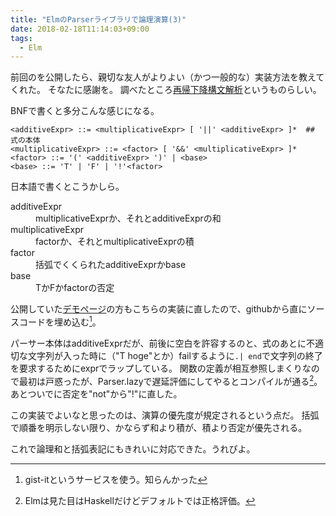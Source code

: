 ```yaml
---
title: "ElmのParserライブラリで論理演算(3)"
date: 2018-02-18T11:14:03+09:00
tags:
  - Elm
---
```

前回のを公開したら、親切な友人がよりよい（かつ一般的な）実装方法を教えてくれた。
そなたに感謝を。
調べたところ[再帰下降構文解析](https://ja.wikipedia.org/wiki/%E5%86%8D%E5%B8%B0%E4%B8%8B%E9%99%8D%E6%A7%8B%E6%96%87%E8%A7%A3%E6%9E%90)というものらしい。

BNFで書くと多分こんな感じになる。

```
<additiveExpr> ::= <multiplicativeExpr> [ '||' <additiveExpr> ]*  ## 式の本体
<multiplicativeExpr> ::= <factor> [ '&&' <multiplicativeExpr> ]*
<factor> ::= '(' <additiveExpr> ')' | <base>
<base> ::= 'T' | 'F' | '!'<factor>
```

日本語で書くとこうかしら。

<dl class='dl-horizontal'>
  <dt>additiveExpr</dt>
  <dd>multiplicativeExprか、それとadditiveExprの和</dd>
  <dt>multiplicativeExpr</dt>
  <dd>factorか、それとmultiplicativeExprの積</dd>
  <dt>factor</dt>
  <dd>括弧でくくられたadditiveExprかbase</dd>
  <dt>base</dt>
  <dd>TかFかfactorの否定</dd>
</dl>

公開していた[デモページ](https://m-shaka.github.io/boolean-parser-elm/)の方もこちらの実装に直したので、githubから直にソースコードを埋め込む[^1]。

[^1]: gist-itというサービスを使う。知らんかった

<script src="https://gist-it.appspot.com/https://github.com/m-shaka/boolean-parser-elm/blob/master/src/BooleanParser.elm?slice=2:86"></script>

パーサー本体はadditiveExprだが、前後に空白を許容するのと、式のあとに不適切な文字列が入った時に（"T hoge"とか）failするように`.| end`で文字列の終了を要求するためにexprでラップしている。
関数の定義が相互参照しまくりなので最初は戸惑ったが、Parser.lazyで遅延評価にしてやるとコンパイルが通る[^2]。
あとついでに否定を"not"から"!"に直した。

この実装でよいなと思ったのは、演算の優先度が規定されるという点だ。
括弧で順番を明示しない限り、かならず和より積が、積より否定が優先される。

これで論理和と括弧表記にもきれいに対応できた。うれぴよ。

[^2]: Elmは見た目はHaskellだけどデフォルトでは正格評価。

